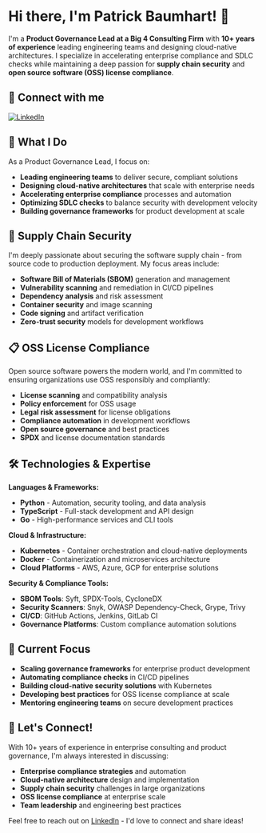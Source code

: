 # Hi there, I'm Patrick Baumhart! 👋

I'm a **Product Governance Lead at a Big 4 Consulting Firm** with **10+ years of experience** leading engineering teams and designing cloud-native architectures. I specialize in accelerating enterprise compliance and SDLC checks while maintaining a deep passion for **supply chain security** and **open source software (OSS) license compliance**.

## 🔗 Connect with me
[![LinkedIn](https://img.shields.io/badge/LinkedIn-0077B5?style=for-the-badge&logo=linkedin&logoColor=white)](https://linkedin.com/in/patbaumhart)

## 💼 What I Do
As a Product Governance Lead, I focus on:
- **Leading engineering teams** to deliver secure, compliant solutions
- **Designing cloud-native architectures** that scale with enterprise needs
- **Accelerating enterprise compliance** processes and automation
- **Optimizing SDLC checks** to balance security with development velocity
- **Building governance frameworks** for product development at scale

## 🔐 Supply Chain Security
I'm deeply passionate about securing the software supply chain - from source code to production deployment. My focus areas include:

- **Software Bill of Materials (SBOM)** generation and management
- **Vulnerability scanning** and remediation in CI/CD pipelines
- **Dependency analysis** and risk assessment
- **Container security** and image scanning
- **Code signing** and artifact verification
- **Zero-trust security** models for development workflows

## 📋 OSS License Compliance
Open source software powers the modern world, and I'm committed to ensuring organizations use OSS responsibly and compliantly:

- **License scanning** and compatibility analysis
- **Policy enforcement** for OSS usage
- **Legal risk assessment** for license obligations
- **Compliance automation** in development workflows
- **Open source governance** and best practices
- **SPDX** and license documentation standards

## 🛠️ Technologies & Expertise
**Languages & Frameworks:**
- **Python** - Automation, security tooling, and data analysis
- **TypeScript** - Full-stack development and API design
- **Go** - High-performance services and CLI tools

**Cloud & Infrastructure:**
- **Kubernetes** - Container orchestration and cloud-native deployments
- **Docker** - Containerization and microservices architecture
- **Cloud Platforms** - AWS, Azure, GCP for enterprise solutions

**Security & Compliance Tools:**
- **SBOM Tools**: Syft, SPDX-Tools, CycloneDX
- **Security Scanners**: Snyk, OWASP Dependency-Check, Grype, Trivy
- **CI/CD**: GitHub Actions, Jenkins, GitLab CI
- **Governance Platforms**: Custom compliance automation solutions

## 🌱 Current Focus
- **Scaling governance frameworks** for enterprise product development
- **Automating compliance checks** in CI/CD pipelines
- **Building cloud-native security solutions** with Kubernetes
- **Developing best practices** for OSS license compliance at scale
- **Mentoring engineering teams** on secure development practices

## 💬 Let's Connect!
With 10+ years of experience in enterprise consulting and product governance, I'm always interested in discussing:
- **Enterprise compliance strategies** and automation
- **Cloud-native architecture** design and implementation
- **Supply chain security** challenges in large organizations
- **OSS license compliance** at enterprise scale
- **Team leadership** and engineering best practices

Feel free to reach out on [LinkedIn](https://linkedin.com/in/patbaumhart) - I'd love to connect and share ideas!

